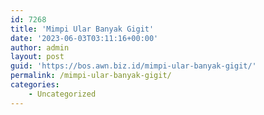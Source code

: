 ```yaml
---
id: 7268
title: 'Mimpi Ular Banyak Gigit'
date: '2023-06-03T03:11:16+00:00'
author: admin
layout: post
guid: 'https://bos.awn.biz.id/mimpi-ular-banyak-gigit/'
permalink: /mimpi-ular-banyak-gigit/
categories:
    - Uncategorized
---
```


